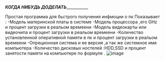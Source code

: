 
_________КОГДА НИБУДЬ ДОДЕЛАТЬ____________________

Простая программа для бьстрого получения инфмоции о пк
Показывает : -Модель материнской платы в системе -Модель процессора ,его GHz и процент загрузки в реальом времеени 
-Модель видеокарты или видеочипа и процент загрузки в реальом времеени 
-Количество установленной оперативной памяти в пк и процент загрузки в реальом времеени 
-Опреционная система и ее версия ,а так же системное имя компьютера 
-Количество дисковых ностелей :HDD,SSD и процент занятости памяти на компьютере по формуле .
![image](https://github.com/fo0bas/pcinfof0bas/assets/158994442/5b6c7d7a-129d-49e1-ad14-89a7f4e6464c)
